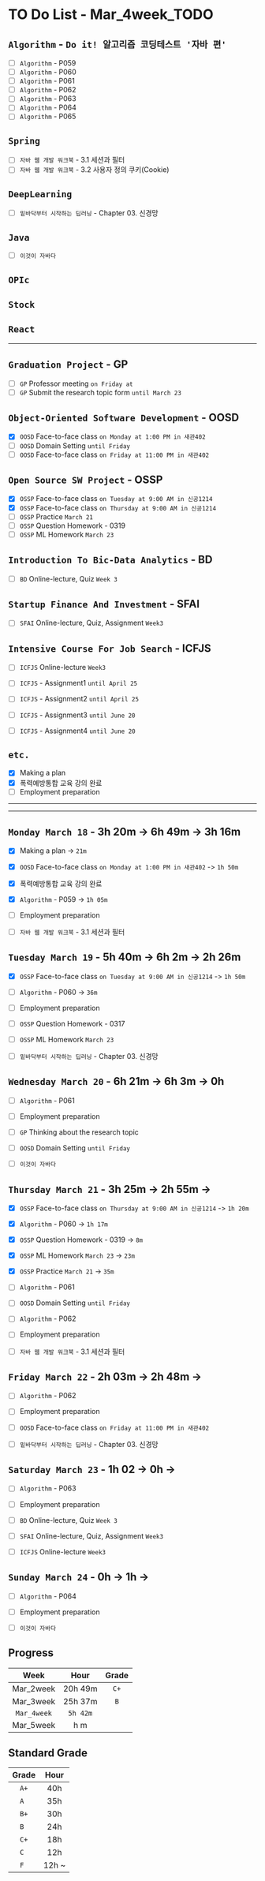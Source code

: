 # TO Do List - Mar_4week_TODO

## `Algorithm` - `Do it! 알고리즘 코딩테스트 '자바 편'`
- [ ] `Algorithm` - P059
- [ ] `Algorithm` - P060
- [ ] `Algorithm` - P061
- [ ] `Algorithm` - P062
- [ ] `Algorithm` - P063
- [ ] `Algorithm` - P064
- [ ] `Algorithm` - P065

## `Spring`
- [ ] `자바 웹 개발 워크북` - 3.1 세션과 필터
- [ ] `자바 웹 개발 워크북` - 3.2 사용자 정의 쿠키(Cookie)

## `DeepLearning`
- [ ] `밑바닥부터 시작하는 딥러닝` - Chapter 03. 신경망

## `Java`
- [ ] `이것이 자바다`


## `OPIc`
## `Stock`
## `React`
---

## `Graduation Project` - GP
- [ ] `GP` Professor meeting `on Friday at `
- [ ] `GP` Submit the research topic form `until March 23`

## `Object-Oriented Software Development` - OOSD
- [x] `OOSD` Face-to-face class `on Monday at 1:00 PM in 새관402`
- [ ] `OOSD` Domain Setting `until Friday`
- [ ] `OOSD` Face-to-face class `on Friday at 11:00 PM in 새관402`

## `Open Source SW Project` - OSSP
- [x] `OSSP` Face-to-face class `on Tuesday at 9:00 AM in 신공1214`
- [x] `OSSP` Face-to-face class `on Thursday at 9:00 AM in 신공1214`
- [ ] `OSSP` Practice `March 21`
- [ ] `OSSP` Question Homework - 0319
- [ ] `OSSP` ML Homework `March 23`

## `Introduction To Bic-Data Analytics` - BD
- [ ] `BD` Online-lecture, Quiz `Week 3`

## `Startup Finance And Investment` - SFAI
- [ ] `SFAI` Online-lecture, Quiz, Assignment `Week3`

## `Intensive Course For Job Search` - ICFJS
- [ ] `ICFJS` Online-lecture `Week3`

- [ ] `ICFJS` - Assignment1 `until April 25`
- [ ] `ICFJS` - Assignment2 `until April 25`
- [ ] `ICFJS` - Assignment3 `until June 20`
- [ ] `ICFJS` - Assignment4 `until June 20`

## `etc.`
- [x] Making a plan
- [x] 폭력예방통합 교육 강의 완료
- [ ] Employment preparation

---
---

## `Monday March 18` - 3h 20m -> 6h 49m -> 3h 16m
- [x] Making a plan -> `21m`
- [x] `OOSD` Face-to-face class `on Monday at 1:00 PM in 새관402` -> `1h 50m`
- [x] 폭력예방통합 교육 강의 완료
- [x] `Algorithm` - P059 -> `1h 05m`
- [ ] Employment preparation
- [ ] `자바 웹 개발 워크북` - 3.1 세션과 필터


## `Tuesday March 19` - 5h 40m -> 6h 2m -> 2h 26m
- [x] `OSSP` Face-to-face class `on Tuesday at 9:00 AM in 신공1214` -> `1h 50m`
- [ ] `Algorithm` - P060 -> `36m`
- [ ] Employment preparation
- [ ] `OSSP` Question Homework - 0317
- [ ] `OSSP` ML Homework `March 23`
- [ ] `밑바닥부터 시작하는 딥러닝` - Chapter 03. 신경망


## `Wednesday March 20` - 6h 21m -> 6h 3m -> 0h
- [ ] `Algorithm` - P061
- [ ] Employment preparation
- [ ] `GP` Thinking about the research topic
- [ ] `OOSD` Domain Setting `until Friday`
- [ ] `이것이 자바다`


## `Thursday March 21` - 3h 25m -> 2h 55m ->
- [x] `OSSP` Face-to-face class `on Thursday at 9:00 AM in 신공1214` -> `1h 20m`
- [x] `Algorithm` - P060 -> `1h 17m`
- [x] `OSSP` Question Homework - 0319 -> `8m`
- [x] `OSSP` ML Homework `March 23` -> `23m`
- [x] `OSSP` Practice `March 21` -> `35m`
- [ ] `Algorithm` - P061
- [ ] `OOSD` Domain Setting `until Friday`
- [ ] `Algorithm` - P062
- [ ] Employment preparation
- [ ] `자바 웹 개발 워크북` - 3.1 세션과 필터


## `Friday March 22` - 2h 03m -> 2h 48m ->
- [ ] `Algorithm` - P062
- [ ] Employment preparation
- [ ] `OOSD` Face-to-face class `on Friday at 11:00 PM in 새관402`
- [ ] `밑바닥부터 시작하는 딥러닝` - Chapter 03. 신경망


## `Saturday March 23` - 1h 02 -> 0h ->
- [ ] `Algorithm` - P063
- [ ] Employment preparation
- [ ] `BD` Online-lecture, Quiz `Week 3`
- [ ] `SFAI` Online-lecture, Quiz, Assignment `Week3`
- [ ] `ICFJS` Online-lecture `Week3`


## `Sunday March 24` - 0h -> 1h ->
- [ ] `Algorithm` - P064
- [ ] Employment preparation
- [ ] `이것이 자바다`


## Progress
| Week | Hour | Grade |
|:---:|:---:|:---:|
|Mar_2week|20h 49m|`C+`|
|Mar_3week|25h 37m|`B`|
|`Mar_4week`|`5h 42m`||
|Mar_5week|h m||


## Standard Grade
| Grade | Hour |
|:---:|:---:|
|`A+`|40h|
|`A `|35h|
|`B+`|30h|
|`B `|24h|
|`C+`|18h|
|`C `|12h|
|`F `|12h ~|
